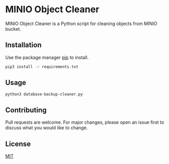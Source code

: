 # MINIO Object Cleaner

MINIO Object Cleaner is a Python script for cleaning objects from MINIO bucket.

## Installation

Use the package manager [pip](https://pip.pypa.io/en/stable/) to install.

```bash
pip3 install -r requirements.txt
```

## Usage

```python3
python3 database-backup-cleaner.py
```

## Contributing

Pull requests are welcome. For major changes, please open an issue first
to discuss what you would like to change.



## License

[MIT](https://choosealicense.com/licenses/mit/)